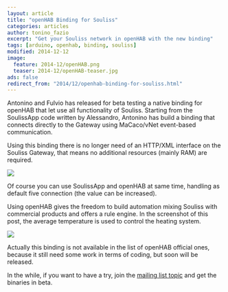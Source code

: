 ```yaml
---
layout: article
title: "openHAB Binding for Souliss"
categories: articles
author: tonino_fazio
excerpt: "Get your Souliss network in openHAB with the new binding"
tags: [arduino, openhab, binding, souliss]
modified: 2014-12-12
image:
  feature: 2014-12/openHAB.png
  teaser: 2014-12/openHAB-teaser.jpg
ads: false  
redirect_from: "2014/12/openhab-binding-for-souliss.html"
---
```


Antonino and Fulvio has released for beta testing a native binding for openHAB that let use all functionality of Souliss.
Starting from the SoulissApp code written by Alessandro, Antonino has build a binding that connects directly to the Gateway using MaCaco/vNet event-based communication. 

Using this binding there is no longer need of an HTTP/XML interface on the Souliss Gateway, that means no additional resources (mainly RAM) are required.

![](http://souliss.net/images/2014-12/openhab1.png?raw=true)

Of course you can use SoulissApp and openHAB at same time, handling as default five connection (the value can be increased).

Using openHAB gives the freedom to build automation mixing Souliss with commercial products and offers a rule engine. In the screenshot of this post, the average temperature is used to control the heating system.

![](http://souliss.net/images/2014-12/openhab2.png?raw=true)

Actually this binding is not available in the list of openHAB official ones, because it still need some work in terms of coding, but soon will be released.

In the while, if you want to have a try, join the [mailing list topic](https://groups.google.com/forum/?fromgroups=#!topic/souliss/eU6XF8Ebwc4) and get the binaries in beta.